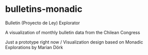 # bulletins-monadic

Bulletin (Proyecto de Ley) Explorator

A visualization of monthly bulletin data from the Chilean Congress

Just a prototype right now / Visualization design based on Monadic Explorations by Marian Dörk
